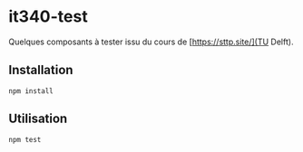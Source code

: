 # it340-test

Quelques composants à tester issu du cours de [https://sttp.site/](TU Delft).

## Installation

`npm install`

## Utilisation

`npm test`
